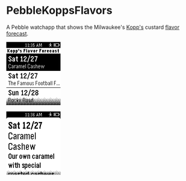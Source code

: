 PebbleKoppsFlavors
==================

A Pebble watchapp that shows the Milwaukee's [Kopp's](https://www.kopps.com/) custard [flavor forecast](https://www.kopps.com/flavor-forecast).

![Alt text](/docs/KoppsFlavorForecastList.png?raw=true "Flavor Forecast List")

![Alt text](/docs/KoppsFlavorForecastDetails.png?raw=true "Flavor Details")
